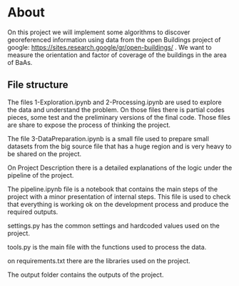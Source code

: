 # About

On this project we will implement some algorithms to discover georeferenced information using data from the open Buildings project of google: https://sites.research.google/gr/open-buildings/ . We want to measure the orientation and factor of coverage of the buildings in the area of BaAs.

## File structure

The files 1-Exploration.ipynb and 2-Processing.ipynb are used to explore the data and understand the problem. On those files there is partial codes pieces, some test and the preliminary versions of the final code. Those files are share to expose the process of thinking the project.

The file 3-DataPreparation.ipynb is a small file used to prepare small datasets from the big source file that has a huge region and is very heavy to be shared on the project.

On Project Description there is a detailed explanations of the logic under the pipeline of the project.

The pipeline.ipynb file is a notebook that contains the main steps of the project with a minor presentation of internal steps. This file is used to check that everything is working ok on the development process and produce the required outputs.

settings.py has the common settings and hardcoded values used on the project.

tools.py is the main file with the functions used to process the data.

on requirements.txt there are the libraries used on the project.

The output folder contains the outputs of the project.